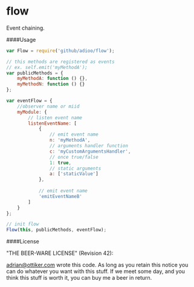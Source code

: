 flow
==
Event chaining.

####Usage
```js
var Flow = require('github/adioo/flow');

// this methods are registered as events
// ex. self.emit('myMethodA');
var publicMethods = {
    myMethodA: function () {},
    myMethodN: function () {}
};

var eventFlow = {
    //observer name or miid
    myModule: {
        // listen event name
        listenEventName: [
            {   
                // emit event name
                n: 'myMethodA',
                // arguments handler function
                c: 'myCustomArgumentsHandler',
                // once true/false
                1: true,
                // static arguments
                a: ['staticValue']
            },
            
            // emit event name
            'emitEventNameB'
        ]
    }
};

// init flow
Flow(this, publicMethods, eventFlow);
```

####License

"THE BEER-WARE LICENSE" (Revision 42):

adrian@ottiker.com wrote this code. As long as you retain this notice you
can do whatever you want with this stuff. If we meet some day, and you think
this stuff is worth it, you can buy me a beer in return.

